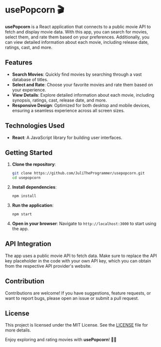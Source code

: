 # usePopcorn 🎬

**usePopcorn** is a React application that connects to a public movie API to fetch and display movie data. With this app, you can search for movies, select them, and rate them based on your preferences. Additionally, you can view detailed information about each movie, including release date, ratings, cast, and more.

## Features

- **Search Movies**: Quickly find movies by searching through a vast database of titles.
- **Select and Rate**: Choose your favorite movies and rate them based on your experience.
- **View Details**: Explore detailed information about each movie, including synopsis, ratings, cast, release date, and more.
- **Responsive Design**: Optimized for both desktop and mobile devices, ensuring a seamless experience across all screen sizes.

## Technologies Used

- **React**: A JavaScript library for building user interfaces.

## Getting Started

1. **Clone the repository**:
   ```bash
   git clone https://github.com/JuliTheProgrammer/usepopcorn.git
   cd usepopcorn
   ```

2. **Install dependencies**:
   ```bash
   npm install
   ```

3. **Run the application**:
   ```bash
   npm start
   ```

4. **Open in your browser**:
   Navigate to `http://localhost:3000` to start using the app.

## API Integration

The app uses a public movie API to fetch data. Make sure to replace the API key placeholder in the code with your own API key, which you can obtain from the respective API provider's website.

## Contribution

Contributions are welcome! If you have suggestions, feature requests, or want to report bugs, please open an issue or submit a pull request.

## License

This project is licensed under the MIT License. See the [LICENSE](LICENSE) file for more details.

Enjoy exploring and rating movies with **usePopcorn**! 🍿🎥

